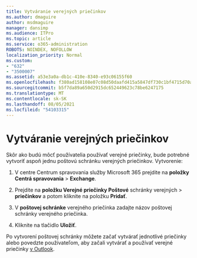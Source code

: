 ```yaml
---
title: Vytváranie verejných priečinkov
ms.author: dmaguire
author: msdmaguire
manager: dansimp
ms.audience: ITPro
ms.topic: article
ms.service: o365-administration
ROBOTS: NOINDEX, NOFOLLOW
localization_priority: Normal
ms.custom:
- "632"
- "3500007"
ms.assetid: a53e3a0a-db1c-410e-8340-e93c06155f60
ms.openlocfilehash: f380ad158108e07c08d50daafd415a5847df730c1bf4715d70aab7c30860f4d6
ms.sourcegitcommit: b5f7da89a650d2915dc652449623c78be6247175
ms.translationtype: MT
ms.contentlocale: sk-SK
ms.lasthandoff: 08/05/2021
ms.locfileid: "54103315"
---
```

# <a name="creating-public-folders"></a>Vytváranie verejných priečinkov

Skôr ako budú môcť používatelia používať verejné priečinky, bude potrebné vytvoriť aspoň jednu poštovú schránku verejných priečinkov. Vytvorenie:
  
1. V centre Centrum spravovania služby Microsoft 365 prejdite na **položky Centrá spravovania** \> **Exchange**.

2. Prejdite na **položku Verejné priečinky Poštové** schránky verejných \> **priečinkov** a potom kliknite na položku **Pridať**.

3. V **poštovej schránke** verejného priečinka zadajte názov poštovej schránky verejného priečinka.

4. Kliknite na tlačidlo **Uložiť**.

Po vytvorení poštovej schránky môžete začať vytvárať jednotlivé priečinky alebo povedzte používateľom, aby začali vytvárať a používať verejné priečinky [v Outlook](https://support.office.com/article/Create-and-share-a-public-folder-in-Outlook-a2835011-d524-4a5c-a207-05c159bb2a97).
  